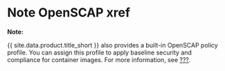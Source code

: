 # Note OpenSCAP xref

**Note:**

{{ site.data.product.title_short }} also provides a built-in OpenSCAP policy profile.
You can assign this profile to apply baseline security and compliance for container images.
For more information, see [???](#openscap).
